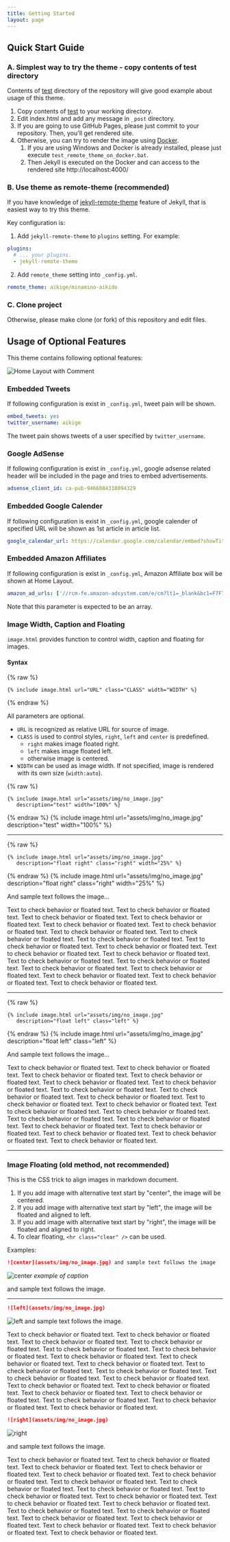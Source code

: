 ```yaml
---
title: Getting Started
layout: page
---
```


## Quick Start Guide

### A. Simplest way to try the theme - copy contents of test directory

Contents of [test](https://github.com/aikige/minamino-aikido/tree/main/test) directory of the repository will give good example about usage of this theme.

1. Copy contents of [test](https://github.com/aikige/minamino-aikido/tree/main/test) to
   your working directory.
1. Edit index.html and add any message in `_post` directory.
1. If you are going to use GitHub Pages, please just commit to your repository.
   Then, you'll get rendered site.
1. Otherwise, you can try to render the image using [Docker](http://docker.io/).
    1. If you are using Windows and Docker is already installed, please
       just execute `test_remote_theme_on_docker.bat`.
    1. Then Jekyll is executed on the Docker and can access to the rendered site
       http://localhost:4000/

### B. Use theme as remote-theme (recommended)

If you have knowledge of [jekyll-remote-theme](https://github.com/benbalter/jekyll-remote-theme) feature of Jekyll, that is easiest way to try this theme.

Key configuration is:

1. Add `jekyll-remote-theme` to `plugins` setting. For example:

```yml
plugins:
  # ... your plugins.
  - jekyll-remote-theme
```

2. Add `remote_theme` setting into `_config.yml`.

```yml
remote_theme: aikige/minamino-aikido
```

### C. Clone project

Otherwise, please make clone (or fork) of this repository and edit files.

## Usage of Optional Features

This theme contains following optional features:

![Home Layout with Comment](assets/img/screenshot_1024_w_comment.png)

### Embedded Tweets

If following configuration is exist in `_config.yml`, tweet pain will be shown.

```yml
embed_tweets: yes
twitter_username: aikige
```

The tweet pain shows tweets of a user specified by `twitter_username`.

### Google AdSense

If following configuration is exist in `_config.yml`, google adsense related header will be included in the page and tries to embed advertisements.

```yml
adsense_client_id: ca-pub-9466084318094329
```

### Embedded Google Calender

If following configuration is exist in `_config.yml`, google calender of specified URL will be shown as 1st article in article list.

```yml
google_calendar_url: https://calendar.google.com/calendar/embed?showTitle=0&amp;showNav=0&amp;showDate=0&amp;showPrint=0&amp;showTabs=0&amp;showCalendars=0&amp;mode=AGENDA&amp;height=240&amp;wkst=1&amp;bgcolor=%23ffffff&amp;src=minamino.aikido%40gmail.com&amp;color=%231B887A&amp;ctz=Asia%2FTokyo
```

### Embedded Amazon Affiliates

If following configuration is exist in `_config.yml`, Amazon Affiliate box will be shown at Home Layout.

```yml
amazon_ad_urls: ['//rcm-fe.amazon-adsystem.com/e/cm?lt1=_blank&bc1=F7F7F7&IS2=1&bg1=F7F7F7&fc1=000000&lc1=0000FF&t=gachin-22&o=9&p=8&l=as4&m=amazon&f=ifr&ref=as_ss_li_til&asins=B01BLA9QRU&linkId=03a9de537bfe7813cb06917a93e674ac', '//rcm-fe.amazon-adsystem.com/e/cm?lt1=_blank&bc1=F7F7F7&IS2=1&bg1=F7F7F7&fc1=000000&lc1=0000FF&t=gachin-22&o=9&p=8&l=as4&m=amazon&f=ifr&ref=as_ss_li_til&asins=4522426887&linkId=a81bcb0f7572b5d7dee8306f0c29f832']
```

Note that this parameter is expected to be an array.

### Image Width, Caption and Floating

`image.html` provides function to control width, caption and floating for images.

#### Syntax

{% raw %}
```
{% include image.html url="URL" class="CLASS" width="WIDTH" %}
```
{% endraw %}

All parameters are optional.
- `URL` is recognized as relative URL for source of image.
- `CLASS` is used to control styles, `right`, `left` and `center` is predefined.
  - `right` makes image floated right.
  - `left` makes image floated left.
  - otherwise image is centered.
- `WIDTH` can be used as image width. If not specified, image is rendered with its own size (`width:auto`).

{% raw %}
```
{% include image.html url="assets/img/no_image.jpg"
   description="test" width="100%" %}
```
{% endraw %}
{% include image.html url="assets/img/no_image.jpg" description="test" width="100%" %}

<hr class="clear" />

{% raw %}
```
{% include image.html url="assets/img/no_image.jpg"
   description="float right" class="right" width="25%" %}
```
{% endraw %}
{% include image.html url="assets/img/no_image.jpg" description="float right" class="right" width="25%" %}

And sample text follows the image...

Text to check behavior or floated text.
Text to check behavior or floated text.
Text to check behavior or floated text.
Text to check behavior or floated text.
Text to check behavior or floated text.
Text to check behavior or floated text.
Text to check behavior or floated text.
Text to check behavior or floated text.
Text to check behavior or floated text.
Text to check behavior or floated text.
Text to check behavior or floated text.
Text to check behavior or floated text.
Text to check behavior or floated text.
Text to check behavior or floated text.
Text to check behavior or floated text.
Text to check behavior or floated text.
Text to check behavior or floated text.
Text to check behavior or floated text.
Text to check behavior or floated text.
Text to check behavior or floated text.

<hr class="clear" />

{% raw %}
```
{% include image.html url="assets/img/no_image.jpg"
   description="float left" class="left" %}
```
{% endraw %}
{% include image.html url="assets/img/no_image.jpg" description="float left" class="left" %}

And sample text follows the image...

Text to check behavior or floated text.
Text to check behavior or floated text.
Text to check behavior or floated text.
Text to check behavior or floated text.
Text to check behavior or floated text.
Text to check behavior or floated text.
Text to check behavior or floated text.
Text to check behavior or floated text.
Text to check behavior or floated text.
Text to check behavior or floated text.
Text to check behavior or floated text.
Text to check behavior or floated text.
Text to check behavior or floated text.
Text to check behavior or floated text.
Text to check behavior or floated text.
Text to check behavior or floated text.
Text to check behavior or floated text.
Text to check behavior or floated text.
Text to check behavior or floated text.
Text to check behavior or floated text.

<hr class="clear" />

### Image Floating (old method, not recommended)

This is the CSS trick to align images in markdown document.

1. If you add image with alternative text start by "center", the image will be centered.
1. If you add image with alternative text start by "left", the image will be floated and aligned to left.
1. If you add image with alternative text start by "right", the image will be floated and aligned to right.
1. To clear floating, `<hr class="clear" />` can be used.

Examples:

```markdown
![center](assets/img/no_image.jpg) and sample text follows the image
```
![center](assets/img/no_image.jpg)
*example of caption*

and sample text follows the image.

<hr class="clear">

```markdown
![left](assets/img/no_image.jpg)
```
![left](assets/img/no_image.jpg) and sample text follows the image.

Text to check behavior or floated text.
Text to check behavior or floated text.
Text to check behavior or floated text.
Text to check behavior or floated text.
Text to check behavior or floated text.
Text to check behavior or floated text.
Text to check behavior or floated text.
Text to check behavior or floated text.
Text to check behavior or floated text.
Text to check behavior or floated text.
Text to check behavior or floated text.
Text to check behavior or floated text.
Text to check behavior or floated text.
Text to check behavior or floated text.
Text to check behavior or floated text.
Text to check behavior or floated text.
Text to check behavior or floated text.
Text to check behavior or floated text.
Text to check behavior or floated text.
Text to check behavior or floated text.


```markdown
![right](assets/img/no_image.jpg)
```
![right](assets/img/no_image.jpg)

and sample text follows the image.

Text to check behavior or floated text.
Text to check behavior or floated text.
Text to check behavior or floated text.
Text to check behavior or floated text.
Text to check behavior or floated text.
Text to check behavior or floated text.
Text to check behavior or floated text.
Text to check behavior or floated text.
Text to check behavior or floated text.
Text to check behavior or floated text.
Text to check behavior or floated text.
Text to check behavior or floated text.
Text to check behavior or floated text.
Text to check behavior or floated text.
Text to check behavior or floated text.
Text to check behavior or floated text.
Text to check behavior or floated text.
Text to check behavior or floated text.
Text to check behavior or floated text.
Text to check behavior or floated text.
